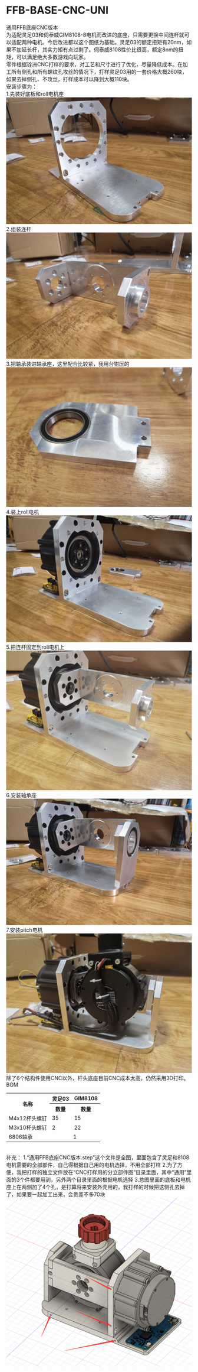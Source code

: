 # FFB-BASE-CNC-UNI
通用FFB底座CNC版本<br>
为适配灵足03和伺泰威GIM8108-8电机而改进的底座，只需要更换中间连杆就可以适配两种电机。今后改进都以这个图纸为基础。灵足03的额定扭矩有20nm，如果不加延长杆，其实力矩有点过剩了。伺泰威8108性价比很高，额定8nm的扭矩，可以满足绝大多数游戏向玩家。<br>
零件根据铨洲CNC打样的要求，对工艺和尺寸进行了优化，尽量降低成本。在加工所有侧孔和所有螺纹孔攻丝的情况下，打样灵足03用的一套价格大概260块，如果去掉侧孔、不攻丝，打样成本可以降到大概110块。<br>
安装步骤为：<br>
1.先装好底板和roll电机座
<img src="img/IMG_20241215_162437.jpg"/>
2.组装连杆
<img src="img/IMG_20241215_162445.jpg"/>
3.把轴承装进轴承座，这里配合比较紧，我用台钳压的
<img src="img/IMG_20241215_162501.jpg" />
4.装上roll电机
<img src="img/IMG_20241215_170827.jpg" />
5.把连杆固定到roll电机上
<img src="img/IMG_20241215_171101.jpg" />
6.安装轴承座
<img src="img/IMG_20241215_171315.jpg" />
7.安装pitch电机
<img src="img/IMG_20241215_175012.jpg" />
除了6个结构件使用CNC以外，杆头底座目前CNC成本太高，仍然采用3D打印。
<br>BOM
<table>
<tr><th rowspan='2'>名称</th><th>灵足03</th><th>GIM8108</th></tr>
<tr><th>数量</th><th>数量</th></tr>
<tr><td>M4x12杯头螺钉</td><td>35</td><td>15</td></tr>
<tr><td>M3x10杯头螺钉</td><td>2</td><td>22</td></tr>
<tr><td>6806轴承</td><td colspan='2' align='center'>1</td></tr>
</table>
<br>
补充：
1.“通用FFB底座CNC版本.step”这个文件是全图，里面包含了灵足和8108电机需要的全部部件，自己得根据自己用的电机选择，不用全部打样
2.为了方便，我把打样的独立文件放在“CNC打样用的分立部件图”目录里面，其中“通用”里面的3个件都要用到，另外两个目录里面的根据电机选择
3.总图里面的底板和电机座上在两侧加了4个孔，是打算将来安装外壳用的，我打样的时候把这侧孔去掉了，如果要一起加工出来，会贵差不多70块
<img src="img/IMG_20241217191402.png" />
